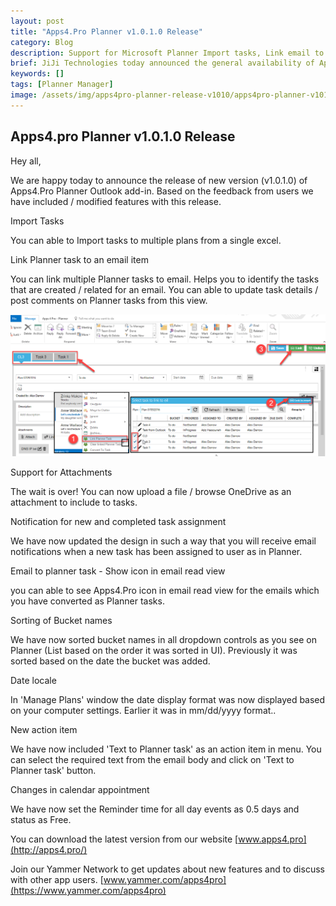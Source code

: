 ```yaml
---
layout: post
title: "Apps4.Pro Planner v1.0.1.0 Release"
category: Blog
description: Support for Microsoft Planner Import tasks, Link email to Planner task, Attach files to Planner tasks are important features released in this new verison.
brief: JiJi Technologies today announced the general availability of Apps4.Pro Planner Outlook addin v1.0.1.0
keywords: []
tags: [Planner Manager]
image: /assets/img/apps4pro-planner-release-v1010/apps4pro-planner-v1010-release-header.png
---
```


Apps4.pro Planner v1.0.1.0 Release
----------------------------------

Hey all,

We are happy today to announce the release of new version (v1.0.1.0) of
Apps4.Pro Planner Outlook add-in. Based on the feedback from users we
have included / modified features with this release.

Import Tasks

You can able to Import tasks to multiple plans from a single excel.

Link Planner task to an email item

You can link multiple Planner tasks to email. Helps you to identify the
tasks that are created / related for an email. You can able to update
task details / post comments on Planner tasks from this view.

![](/assets/img/apps4pro-planner-release-v1010/link-planner-to-email-tasks.png)

Support for Attachments

The wait is over! You can now upload a file / browse OneDrive as an
attachment to include to tasks.

Notification for new and completed task assignment

We have now updated the design in such a way that you will receive email
notifications when a new task has been assigned to user as in Planner.

Email to planner task - Show icon in email read view

you can able to see Apps4.Pro icon in email read view for the emails
which you have converted as Planner tasks.

Sorting of Bucket names

We have now sorted bucket names in all dropdown controls as you see on
Planner (List based on the order it was sorted in UI). Previously it was
sorted based on the date the bucket was added.

Date locale

In 'Manage Plans' window the date display format was now displayed based
on your computer settings. Earlier it was in mm/dd/yyyy format..

New action item

We have now included 'Text to Planner task' as an action item in menu.
You can select the required text from the email body and click on 'Text
to Planner task' button.

Changes in calendar appointment

We have now set the Reminder time for all day events as 0.5 days and
status as Free.

You can download the latest version from our website 
[www.apps4.pro](http://apps4.pro/)

Join our Yammer Network to get updates about new features and to discuss
with other app users. 
[www.yammer.com/apps4pro](https://www.yammer.com/apps4pro)
